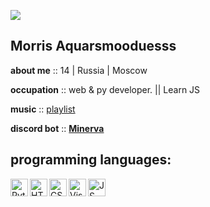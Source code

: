 ![](https://komarev.com/ghpvc/?username=JadenMorris)
## Morris Aquarsmooduesss

**about me** :: 14 | Russia | Moscow
<br/>

**occupation** :: web & py developer. || Learn JS
<br/>

**music** :: [playlist](https://open.spotify.com/playlist/74FR89NWOstoqotOr7CP9K?si=bfcd376d7fd54273)

**discord bot** :: [**Minerva**](https://bcord.cc/minervabot)
<br/>

## programming languages:
<img align="left" alt="Python" width="28px" src="https://img.icons8.com/color/344/python--v1.png"/>
<img align="left" alt="HTML5" width="28x" src="https://img.icons8.com/color/344/html-5.png"/>
<img align="left" alt="CSS3" width="28px" src="https://img.icons8.com/color/344/css3.png"/>
<img align="left" alt="VisualStudioCode" width="28px" src="https://img.icons8.com/fluency/344/visual-studio-code-2019.png"/>
<img align="left" alt="JS" width="28px" src="https://img.icons8.com/color/344/javascript--v1.png"> 
<br/>
<br/>
